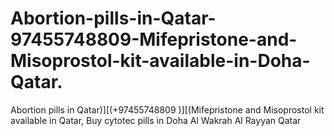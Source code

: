 # Abortion-pills-in-Qatar-97455748809-Mifepristone-and-Misoprostol-kit-available-in-Doha-Qatar.
Abortion pills in Qatar)][(+97455748809 )][(Mifepristone and Misoprostol kit available in Qatar, Buy cytotec pills in Doha Al Wakrah Al Rayyan Qatar
